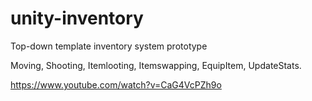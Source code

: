 # unity-inventory
Top-down template inventory system prototype

Moving, Shooting, Itemlooting, Itemswapping, EquipItem, UpdateStats.

https://www.youtube.com/watch?v=CaG4VcPZh9o
